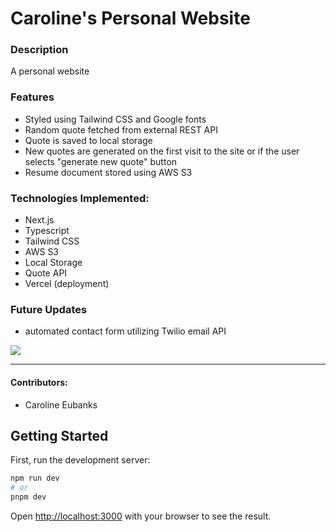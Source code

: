 # Caroline's Personal Website

### Description
A personal website

### Features
- Styled using Tailwind CSS and Google fonts
- Random quote fetched from external REST API
- Quote is saved to local storage
- New quotes are generated on the first visit to the site or if the user selects "generate new quote" button
- Resume document stored using AWS S3


### Technologies Implemented:
- Next.js
- Typescript
- Tailwind CSS
- AWS S3
- Local Storage
- Quote API
- Vercel (deployment)

### Future Updates

- automated contact form utilizing Twilio email API


![](https://media0.giphy.com/media/v1.Y2lkPTc5MGI3NjExMHp0NnVsOHdjaWt2eGw1NjZ2MWJwaWo2bHlrem01cXNnbWh6MXVvcyZlcD12MV9pbnRlcm5hbF9naWZfYnlfaWQmY3Q9Zw/UL2Nu44rzZTBQqXe9p/giphy.gif)


******************************************************************

#### Contributors:
- Caroline Eubanks

## Getting Started

First, run the development server:

```bash
npm run dev
# or
pnpm dev
```

Open [http://localhost:3000](http://localhost:3000) with your browser to see the result.
